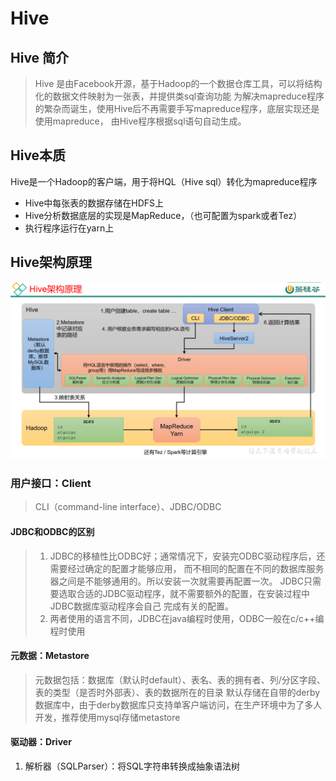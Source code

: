 # Hive
## Hive 简介
> Hive 是由Facebook开源，基于Hadoop的一个数据仓库工具，可以将结构化的数据文件映射为一张表，并提供类sql查询功能
> 为解决mapreduce程序的繁杂而诞生，使用Hive后不再需要手写mapreduce程序，底层实现还是使用mapreduce，
> 由Hive程序根据sql语句自动生成。
## Hive本质
Hive是一个Hadoop的客户端，用于将HQL（Hive sql）转化为mapreduce程序
- Hive中每张表的数据存储在HDFS上
- Hive分析数据底层的实现是MapReduce，（也可配置为spark或者Tez）
- 执行程序运行在yarn上
## Hive架构原理
![Hive-Architecture-principle](../pic/Hive-Architecture-principle.png)
### 用户接口：Client
> CLI（command-line interface）、JDBC/ODBC
#### JDBC和ODBC的区别
> 1. JDBC的移植性比ODBC好；通常情况下，安装完ODBC驱动程序后，还需要经过确定的配置才能够应用，
> 而不相同的配置在不同的数据库服务器之间是不能够通用的。所以安装一次就需要再配置一次。
> JDBC只需要选取合适的JDBC驱动程序，就不需要额外的配置，在安装过程中JDBC数据库驱动程序会自己
> 完成有关的配置。
> 2. 两者使用的语言不同，JDBC在java编程时使用，ODBC一般在c/c++编程时使用
#### 元数据：Metastore
> 元数据包括：数据库（默认时default）、表名、表的拥有者、列/分区字段、表的类型（是否时外部表）、表的数据所在的目录
> 默认存储在自带的derby数据库中，由于derby数据库只支持单客户端访问，在生产环境中为了多人开发，推荐使用mysql存储metastore
#### 驱动器：Driver
1. 解析器（SQLParser）：将SQL字符串转换成抽象语法树
